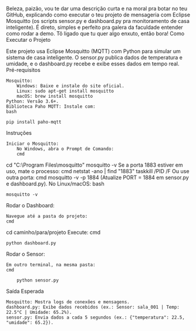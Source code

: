 Beleza, paizão, vou te dar uma descrição curta e na moral pra botar no teu GitHub, explicando como executar o teu projeto de mensageria com Eclipse Mosquitto (os scripts sensor.py e dashboard.py pra monitoramento de casa inteligente). É direto, simples e perfeito pra galera da faculdade entender como rodar a demo. Tô ligado que tu quer algo enxuto, então bora!
Como Executar o Projeto

Este projeto usa Eclipse Mosquitto (MQTT) com Python para simular um sistema de casa inteligente. O sensor.py publica dados de temperatura e umidade, e o dashboard.py recebe e exibe esses dados em tempo real.
Pré-requisitos

    Mosquitto:
        Windows: Baixe e instale do site oficial.
        Linux: sudo apt-get install mosquitto
        macOS: brew install mosquitto
    Python: Versão 3.6+.
    Biblioteca Paho MQTT: Instale com:
    bash

    pip install paho-mqtt

Instruções

    Iniciar o Mosquitto:
        No Windows, abra o Prompt de Comando:
        cmd

cd "C:\Program Files\mosquitto"
mosquitto -v
Se a porta 1883 estiver em uso, mate o processo:
cmd
netstat -ano | find "1883"
taskkill /PID <PID> /F
Ou use outra porta:
cmd
mosquitto -v -p 1884
(Atualize PORT = 1884 em sensor.py e dashboard.py).
No Linux/macOS:
bash

    mosquitto -v

Rodar o Dashboard:

    Navegue até a pasta do projeto:
    cmd

cd caminho/para/projeto
Execute:
cmd

    python dashboard.py

Rodar o Sensor:

    Em outro terminal, na mesma pasta:
    cmd

        python sensor.py

Saída Esperada

    Mosquitto: Mostra logs de conexões e mensagens.
    dashboard.py: Exibe dados recebidos (ex.: Sensor: sala_001 | Temp: 22.5°C | Umidade: 65.2%).
    sensor.py: Envia dados a cada 5 segundos (ex.: {"temperatura": 22.5, "umidade": 65.2}).
